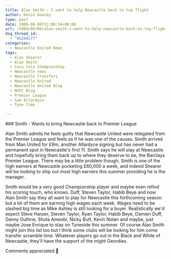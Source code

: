 ```yaml
---
title: Alan Smith – I want to help Newcastle back to top flight
author: Kevin Doocey
type: post
date: 2009-06-06T11:00:54+00:00
url: /2009/06/06/alan-smith-i-want-to-help-newcastle-back-to-top-flight/
dsq_thread_id:
  - "95244177"
categories:
  - Newcastle United News
tags:
  - Alan Shearer
  - Alan Smith
  - Coca Cola Championship
  - Newcastle news
  - Newcastle Transfers
  - Newcastle United
  - Newcastle United Blog
  - NUFC Blog
  - Premier League
  - Sam Allardyce
  - Tyne Time

---
```

### Smith - Wants to bring Newcastle back to Premier League

Alan Smith admits he feels guilty that Newcastle United were relegated from the Premier League and feels as if he was one of the causes. Smith arrived from Man United for £6m, another Allardyce signing but has never had a permanent spot in Newcastle's first 11. Smith says he will  stay at Newcastle and hopefully bring them back up to where they deserve to be, the Barclays Premier League. There may be a little problem though, Smith is one of the high earners at Newcastle pocketing £60,000 a week, and indeed Shearer will be looking to ship out most high earners this summer providing he is the manager.

Smith would be a very good Championship player and maybe even refind his scoring touch, who knows. Duff, Steven Taylor, Habib Beye and now Alan Smith say they all want to play for Newcastle this forthcoming season but a lot of them are earning high wages each week. Wages need to be slashed big time as Mike Ashley is still looking for a buyer. Realistically we'd expect Steve Harper, Steven Taylor, Ryan Taylor, Habib Beye, Damien Duff, Danny Guthrie, Shola Ameobi, Nicky Butt, Kevin Nolan and maybe, just maybe Jose Enrique to stay on Tyneside this summer. Of course Alan Smith might join this list too but I think some clubs will be looking for him come transfer scramble time. Whatever players go out in the Black and White of Newcastle, they'll have the support of the might Geordies.

Comments appreciated 🙂
